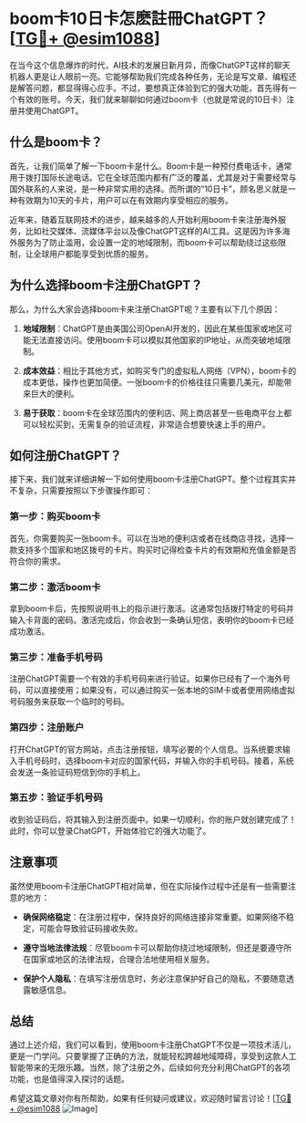 # boom卡10日卡怎麽註冊ChatGPT？[[TG💪+ @esim1088](https://t.me/s/esim1088)]

在当今这个信息爆炸的时代，AI技术的发展日新月异，而像ChatGPT这样的聊天机器人更是让人眼前一亮。它能够帮助我们完成各种任务，无论是写文章、编程还是解答问题，都显得得心应手。不过，要想真正体验到它的强大功能，首先得有一个有效的账号。今天，我们就来聊聊如何通过boom卡（也就是常说的10日卡）注册并使用ChatGPT。

## 什么是boom卡？

首先，让我们简单了解一下boom卡是什么。Boom卡是一种预付费电话卡，通常用于拨打国际长途电话。它在全球范围内都有广泛的覆盖，尤其是对于需要经常与国外联系的人来说，是一种非常实用的选择。而所谓的“10日卡”，顾名思义就是一种有效期为10天的卡片，用户可以在有效期内享受相应的服务。

近年来，随着互联网技术的进步，越来越多的人开始利用boom卡来注册海外服务，比如社交媒体、流媒体平台以及像ChatGPT这样的AI工具。这是因为许多海外服务为了防止滥用，会设置一定的地域限制，而boom卡可以帮助绕过这些限制，让全球用户都能享受到优质的服务。

## 为什么选择boom卡注册ChatGPT？

那么，为什么大家会选择boom卡来注册ChatGPT呢？主要有以下几个原因：

1. **地域限制**：ChatGPT是由美国公司OpenAI开发的，因此在某些国家或地区可能无法直接访问。使用boom卡可以模拟其他国家的IP地址，从而突破地域限制。
   
2. **成本效益**：相比于其他方式，如购买专门的虚拟私人网络（VPN），boom卡的成本更低，操作也更加简便。一张boom卡的价格往往只需要几美元，却能带来巨大的便利。

3. **易于获取**：boom卡在全球范围内的便利店、网上商店甚至一些电商平台上都可以轻松买到，无需复杂的验证流程，非常适合想要快速上手的用户。

## 如何注册ChatGPT？

接下来，我们就来详细讲解一下如何使用boom卡注册ChatGPT。整个过程其实并不复杂，只需要按照以下步骤操作即可：

### 第一步：购买boom卡

首先，你需要购买一张boom卡。可以在当地的便利店或者在线商店寻找，选择一款支持多个国家和地区拨号的卡片。购买时记得检查卡片的有效期和充值金额是否符合你的需求。

### 第二步：激活boom卡

拿到boom卡后，先按照说明书上的指示进行激活。这通常包括拨打特定的号码并输入卡背面的密码。激活完成后，你会收到一条确认短信，表明你的boom卡已经成功激活。

### 第三步：准备手机号码

注册ChatGPT需要一个有效的手机号码来进行验证。如果你已经有了一个海外号码，可以直接使用；如果没有，可以通过购买一张本地的SIM卡或者使用网络虚拟号码服务来获取一个临时的号码。

### 第四步：注册账户

打开ChatGPT的官方网站，点击注册按钮，填写必要的个人信息。当系统要求输入手机号码时，选择boom卡对应的国家代码，并输入你的手机号码。接着，系统会发送一条验证码短信到你的手机上。

### 第五步：验证手机号码

收到验证码后，将其输入到注册页面中。如果一切顺利，你的账户就创建完成了！此时，你可以登录ChatGPT，开始体验它的强大功能了。

## 注意事项

虽然使用boom卡注册ChatGPT相对简单，但在实际操作过程中还是有一些需要注意的地方：

- **确保网络稳定**：在注册过程中，保持良好的网络连接非常重要。如果网络不稳定，可能会导致验证码接收失败。
  
- **遵守当地法律法规**：尽管boom卡可以帮助你绕过地域限制，但还是要遵守所在国家或地区的法律法规，合理合法地使用相关服务。

- **保护个人隐私**：在填写注册信息时，务必注意保护好自己的隐私，不要随意透露敏感信息。

## 总结

通过上述介绍，我们可以看到，使用boom卡注册ChatGPT不仅是一项技术活儿，更是一门学问。只要掌握了正确的方法，就能轻松跨越地域障碍，享受到这款人工智能带来的无限乐趣。当然，除了注册之外，后续如何充分利用ChatGPT的各项功能，也是值得深入探讨的话题。

希望这篇文章对你有所帮助，如果有任何疑问或建议，欢迎随时留言讨论！[[TG💪+ @esim1088](https://t.me/s/esim1088) ![Image](https://i.postimg.cc/4NQfJmqS/Snipaste-2025-05-13-00-14-12.png)]